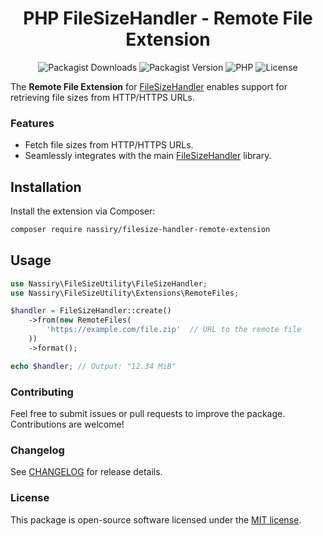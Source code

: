 <div align="center">

# PHP FileSizeHandler - Remote File Extension

![Packagist Downloads](https://img.shields.io/packagist/dt/nassiry/filesize-handler-remote-extension)
![Packagist Version](https://img.shields.io/packagist/v/nassiry/filesize-handler-remote-extension)
![PHP](https://img.shields.io/badge/PHP-%5E8.0-blue)
![License](https://img.shields.io/github/license/nassiry/filesize-handler-remote-extension)

</div>


The **Remote File Extension** for [FileSizeHandler](https://github.com/nassiry/filesize-handler) enables support for retrieving file sizes from HTTP/HTTPS URLs.


### Features
- Fetch file sizes from HTTP/HTTPS URLs.
- Seamlessly integrates with the main [FileSizeHandler](https://github.com/nassiry/filesize-handler) library.


## Installation

Install the extension via Composer:

```bash
composer require nassiry/filesize-handler-remote-extension
```
## Usage
```php
use Nassiry\FileSizeUtility\FileSizeHandler;
use Nassiry\FileSizeUtility\Extensions\RemoteFiles;

$handler = FileSizeHandler::create()
    ->from(new RemoteFiles(
        'https://example.com/file.zip'  // URL to the remote file
    ))
    ->format();

echo $handler; // Output: "12.34 MiB"
```

### Contributing
Feel free to submit issues or pull requests to improve the package. Contributions are welcome!


### Changelog

See [CHANGELOG](CHANGELOG.md) for release details.

### License
This package is open-source software licensed under the [MIT license](LICENSE).
